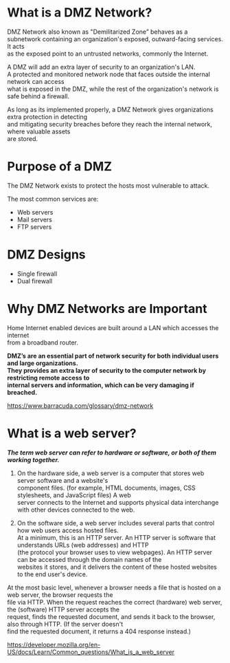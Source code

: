 # What is a DMZ Network?

DMZ Network also known as "Demilitarized Zone” behaves as a  
subnetwork containing an organization's exposed, outward-facing services. It acts  
as the exposed point to an untrusted networks, commonly the Internet.

 A DMZ will add an extra layer of security to an organization's LAN.   
A protected and monitored network node that faces outside the internal network can access  
what is exposed in the DMZ, while the rest of the organization's network is safe behind a firewall.

As long as its implemented properly, a DMZ Network gives organizations extra protection in detecting   
and mitigating security breaches before they reach the internal network, where valuable assets   
are stored.

# Purpose of a DMZ

The DMZ Network exists to protect the hosts most vulnerable to attack.  

The most common services are:

* Web servers
* Mail servers   
* FTP servers   

# DMZ Designs

* Single firewall   
* Dual firewall  

# Why DMZ Networks are Important

Home Internet enabled devices are built around a LAN which accesses the internet  
from a broadband router.

**DMZ’s are an essential part of network security for both individual users and large organizations.  
They provides an extra layer of security to the computer network by restricting remote access to   
internal servers and information, which can be very damaging if breached.**

https://www.barracuda.com/glossary/dmz-network

# What is a web server?

**_The term web server can refer to hardware or software, or both of them working together._**

1. On the hardware side, a web server is a computer that stores web server software and a website's  
component files. (for example, HTML documents, images, CSS stylesheets, and JavaScript files) A web   
server connects to the Internet and supports physical data interchange with other devices connected to the web.  

2. On the software side, a web server includes several parts that control how web users access hosted files.   
At a minimum, this is an HTTP server. An HTTP server is software that understands URLs (web addresses) and HTTP  
(the protocol your browser uses to view webpages). An HTTP server can be accessed through the domain names of the  
websites it stores, and it delivers the content of these hosted websites to the end user's device.

At the most basic level, whenever a browser needs a file that is hosted on a web server, the browser requests the  
file via HTTP. When the request reaches the correct (hardware) web server, the (software) HTTP server accepts the   
request, finds the requested document, and sends it back to the browser, also through HTTP. (If the server doesn't  
find the requested document, it returns a 404 response instead.)  

https://developer.mozilla.org/en-US/docs/Learn/Common_questions/What_is_a_web_server
